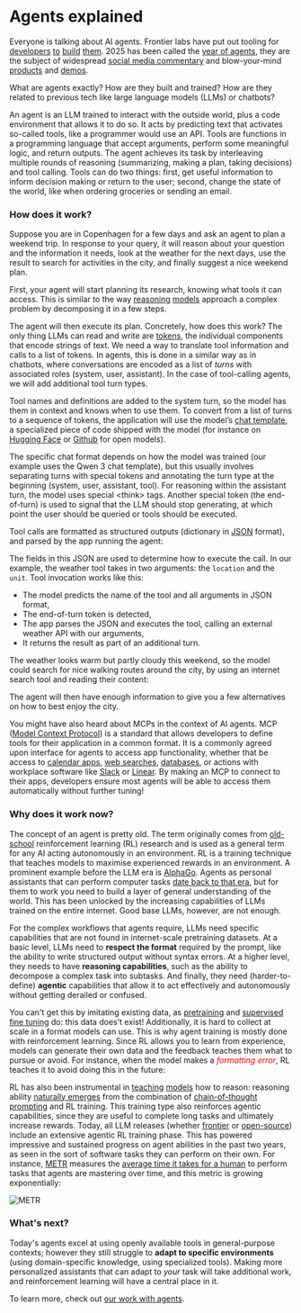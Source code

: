 # Agents explained

Everyone is talking about AI agents. Frontier labs have put out tooling for [developers](https://openai.com/index/new-tools-for-building-agents/) [to](https://openai.com/index/introducing-agentkit/) [build](https://www.anthropic.com/engineering/equipping-agents-for-the-real-world-with-agent-skills) [them](https://www.anthropic.com/engineering/building-agents-with-the-claude-agent-sdk). 2025 has been called the [year of agents](https://x.com/gdb/status/1923541152508281329), they are the subject of widespread [social media commentary]( https://x.com/karpathy/status/1979644538185752935) and blow-your-mind [products](http://youtube.com/watch?v=6eBSHbLKuN0) and [demos](https://www.youtube.com/live/8UWKxJbjriY?si=XpSQ1-oMWalBUC4f&t=835).

What are agents exactly? How are they built and trained? How are they related to previous tech like large language models (LLMs) or chatbots?

<script src="../../components/agent-viz.js"></script>
<agent-workflow></agent-workflow>

An agent is an LLM trained to interact with the outside world, plus a code environment that allows it to do so. It acts by predicting text that activates so-called <span class="agent-tool">tools</span>, like a programmer would use an API. <span class="agent-tool">Tools</span> are functions in a programming language that accept arguments, perform some meaningful logic, and return outputs. The agent achieves its task by interleaving multiple rounds of <span class="agent-thinking">reasoning</span> (summarizing, making a plan, taking decisions) and <span class="agent-tool">tool calling</span>. <span class="agent-tool">Tools</span> can do two things: first, get useful information to inform decision making or return to the user; second, change the state of the world, like when ordering groceries or sending an email.

### How does it work?

Suppose you are in Copenhagen for a few days and ask an agent to plan a weekend trip. In response to <span class="agent-user">your query</span>, it will <span class="agent-thinking">reason</span> about your question and the information it needs, <span class="agent-tool">look at the weather</span> for the next days, use the result to <span class="agent-tool">search</span> for activities in the city, and finally <span class="agent-response">suggest a nice weekend plan</span>.

First, your agent will start planning its research, knowing what tools it can access. This is similar to the way [reasoning](https://openai.com/o1/) [models](https://huggingface.co/deepseek-ai/DeepSeek-R1) approach a complex problem by decomposing it in a few steps.

<agent-workflow interactive="false" step="1" expanded="false"></agent-workflow>
<!-- 
<span class="agent-user">user</span>
<span class="agent-thinking">thinking</span>
<span class="agent-tool">tool</span>
<span class="agent-response">response</span>
<span class="agent-syntax">syntax</span> -->

The agent will then execute its plan. Concretely, how does this work? The only thing LLMs can read and write are [tokens](https://help.openai.com/en/articles/4936856-what-are-tokens-and-how-to-count-them), the individual components that encode strings of text. We need a way to translate tool information and calls to a list of tokens. In agents, this is done in a similar way as in chatbots, where conversations are encoded as a list of *turns* with associated roles (<span class="agent-syntax">system</span>, <span class="agent-user">user</span>, <span class="agent-response">assistant</span>). In the case of tool-calling agents, we will add additional <span class="agent-tool">tool</span> turn types.

Tool names and definitions are added to the <span class="agent-syntax">system turn</span>, so the model has them in context and knows when to use them. To convert from a list of turns to a sequence of tokens, the application will use the model’s [chat template](https://huggingface.co/docs/transformers/main/en/chat_templating), a specialized piece of code shipped with the model (for instance on [Hugging Face](https://huggingface.co/Qwen/Qwen3-4B/tree/main) or [Github](https://github.com/openai/harmony) for open models).

<agent-workflow interactive="false" step="1" expanded="true"></agent-workflow>

The specific chat format depends on how the model was trained (our example uses the Qwen 3 chat template), but this usually involves separating turns with special tokens and annotating the turn type at the beginning (<span class="agent-syntax">system</span>, <span class="agent-user">user</span>, <span class="agent-response">assistant</span>, <span class="agent-tool">tool</span>).  For <span class="agent-thinking">reasoning</span> within the <span class="agent-response">assistant</span> turn, the model uses special <span class="agent-thinking">\<think\></span> tags. Another special token (the <span class="agent-syntax">end-of-turn</span>) is used to signal that the LLM should stop generating, at which point the <span class="agent-user">user</span> should be queried or <span class="agent-tool">tools</span> should be executed.

<span class="agent-tool">Tool calls</span> are formatted as structured outputs (dictionary in [JSON](https://en.wikipedia.org/wiki/JSON) format), and parsed by the app running the agent:

<agent-workflow interactive="false" step="2" expanded="false"></agent-workflow>

The fields in this JSON are used to determine how to execute the call. In our example, the <span class="agent-tool">weather tool</span> takes in two arguments: the `location` and the `unit`. Tool invocation works like this:

- The model predicts the name of the tool and all arguments in JSON format,
- The end-of-turn token is detected,
- The app parses the JSON and executes the tool, calling an external weather API with our arguments,
- It returns the result as part of an additional turn.

<agent-workflow interactive="false" step="2" expanded="true"></agent-workflow>

The weather looks warm but partly cloudy this weekend, so the model could <span class="agent-tool">search</span> for nice walking routes around the city, by using an <span class="agent-tool">internet search tool</span> and reading their content:

<agent-workflow interactive="false" step="3" expanded="true"></agent-workflow>

The agent will then have enough information to give you a few alternatives on how to best enjoy the city.

<agent-workflow interactive="false" step="4" expanded="false"></agent-workflow>

You might have also heard about MCPs in the context of AI agents. MCP ([Model Context Protocol](https://modelcontextprotocol.io/docs/getting-started/intro)) is a standard that allows developers to define tools for their application in a common format. It is a commonly agreed upon interface for agents to access app functionality, whether that be access to [calendar apps](https://mcpservers.org/servers/Shameerpc5029/google-calendar-mcp), [web searches](https://github.com/pskill9/web-search), [databases](https://github.com/crystaldba/postgres-mcp), or actions with workplace software like [Slack](https://mcp.so/server/slack) or [Linear](https://linear.app/docs/mcp). By making an MCP to connect to their apps, developers ensure most agents will be able to access them automatically without further tuning!

### Why does it work now?

The concept of an agent is pretty old. The term originally comes from [old-school](https://mitpress.mit.edu/9780262039246/reinforcement-learning/) reinforcement learning (RL) research and is used as a general term for any AI acting autonomously in an environment. RL is a training technique that teaches models to maximise experienced rewards in an environment. A prominent example before the LLM era is [AlphaGo](https://deepmind.google/research/projects/alphago/). Agents as personal assistants that can perform computer tasks [date back to that era](https://openai.com/index/universe/), but for them to work you need to build a layer of general understanding of the world. This has been unlocked by the increasing capabilities of LLMs trained on the entire internet. Good base LLMs, however, are not enough.

For the complex workflows that agents require, LLMs need specific capabilities that are not found in internet-scale pretraining datasets. At a basic level, LLMs need to **respect the format** required by the prompt, like the ability to write structured output without syntax errors. At a higher level, they needs to have **reasoning capabilities**, such as the ability to decompose a complex task into subtasks. And finally, they need (harder-to-define) **agentic** capabilities that allow it to act effectively and autonomously without getting derailed or confused.

<!-- Would be nice to show an agent getting confused here -->

You can't get this by imitating existing data, as [pretraining](https://openai.com/index/language-unsupervised/) and [supervised fine tuning](https://platform.openai.com/docs/guides/supervised-fine-tuning) do: this data does’t exist! Additionally, it is hard to collect at scale in a format models can use. This is why agent training is mostly done with reinforcement learning. Since RL allows you to learn from experience, models can generate their own data and the feedback teaches them what to pursue or avoid. For instance, when the model makes a <span style="color: red; font-style: italic;">formatting error</span>, RL teaches it to avoid doing this in the future:


<agent-workflow
      interactive="false"
      step="2"
      expanded="true"
      advanced-content='{"get-weather": "<|im_start|>assistant\n<tool_call>\n{\n  \"name\": \"get_weather\",\n  \"arguments\": \"<span style=\"text-decoration: wavy underline red;\">Copenhagen</span>\"\n}\n</tool_call><|im_end|>\n\n<span style=\"color: red; font-style: italic;\">This tool call uses the wrong format and parsing will fail!</span>"}'></agent-workflow>

RL has also been instrumental in [teaching](https://openai.com/o1/) [models](https://arxiv.org/abs/2501.12948) how to reason: reasoning ability [naturally emerges](https://www.philschmid.de/mini-deepseek-r1) from the combination of [chain-of-thought prompting](https://www.promptingguide.ai/techniques/cot) and RL training. This training type also reinforces agentic capabilities, since they are useful to complete long tasks and ultimately increase rewards. Today, all LLM releases (whether [frontier](https://openai.com/index/introducing-gpt-5/) or [open-source](https://arxiv.org/pdf/2505.09388)) include an extensive agentic RL training phase. This has powered impressive and sustained progress on agent abilities in the past two years, as seen in the sort of software tasks they can perform on their own. For instance, [METR](https://metr.org/) measures the [average time it takes for a human](https://metr.org/blog/2025-03-19-measuring-ai-ability-to-complete-long-tasks/) to perform tasks that agents are mastering over time, and this metric is growing exponentially:

![METR](../assets/metr.png)

### What's next?

Today's agents excel at using openly available tools in general-purpose contexts; however they still struggle to **adapt to specific environments** (using domain-specific knowledge, using specialized tools). Making more personalized assistants that can adapt to *your* task will take additional work, and reinforcement learning will have a central place in it.

To learn more, check out [our work with agents](https://www.adaptive-ml.com/).
